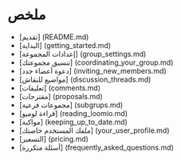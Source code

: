 # ملخص

* [تقديم] (README.md)
* [البداية] (getting_started.md)
* [إعدادات المجموعة] (group_settings.md)
* [تنسيق مجموعتك] (coordinating_your_group.md)
* [دعوة أعضاء جدد] (inviting_new_members.md)
* [مواضيع للنقاش] (discussion_threads.md)
* [تعليقات] (comments.md)
* [مقترحات] (proposals.md)
* [مجموعات فرعية] (subgrups.md)
*  [قراءة لوميو] (reading_loomio.md)
* [مواكبة] (keeping_up_to_date.md)
* [ملفك المستخدم خاصتك] (your_user_profile.md)
* [التسعير] (pricing.md)
* [أسئلة متكررة] (frequently_asked_questions.md)


